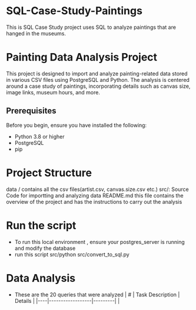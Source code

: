 # SQL-Case-Study-Paintings
This is SQL Case Study project uses SQL to analyze paintings that are hanged in the museums.
# Painting Data Analysis Project

This project is designed to import and analyze painting-related data stored in various CSV files using PostgreSQL and Python. The analysis is centered around a case study of paintings, incorporating details such as canvas size, image links, museum hours, and more.

## Prerequisites

Before you begin, ensure you have installed the following:
- Python 3.8 or higher
- PostgreSQL
- pip

# Project Structure 
data / contains all the csv files(artist.csv, canvas.size.csv etc.)
src/: Source Code for importting and analyzing data
README.md this file contains the overview of the project and has the instructions to carry out the analysis

# Run the script
- To run this local environment , ensure your postgres_server is running and modify the database
- run this script src/python src/convert_to_sql.py
# Data Analysis 
- These are the 20 queries that were analyzed
| #  | Task Description | Details |
|----|------------------|---------|
|
